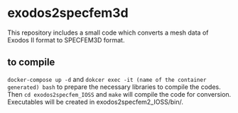 # exodos2specfem3d

This repository includes a small code which converts a mesh data of Exodos II format to SPECFEM3D format.  

## to compile 
`docker-compose up -d` and `dokcer exec -it (name of the container generated) bash` to prepare the necessary libraries to compile the codes.  
Then `cd exodos2specfem_IOSS` and `make` will compile the code for conversion.  
Executables will be created in exodos2specfem2\_IOSS/bin/.
